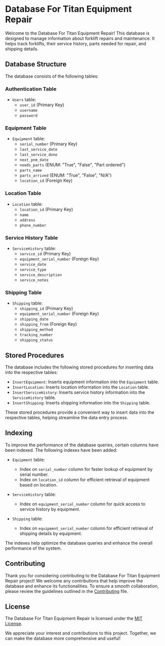 # Database For Titan Equipment Repair

Welcome to the Database For Titan Equipment Repair! This database is designed to manage information about forklift repairs and maintenance. It helps track forklifts, their service history, parts needed for repair, and shipping details.

## Database Structure

The database consists of the following tables:

### Authentication Table

- `Users` table:
  - `user_id` (Primary Key)
  - `username`
  - `password`

### Equipment Table

- `Equipment` table:
  - `serial_number` (Primary Key)
  - `last_service_date`
  - `last_service_done`
  - `next_pnm_date`
  - `needs_parts` (ENUM: "True", "False", "Part ordered")
  - `parts_name`
  - `parts_arrived` (ENUM: "True", "False", "N/A")
  - `location_id` (Foreign Key)

### Location Table

- `Location` table:
  - `location_id` (Primary Key)
  - `name`
  - `address`
  - `phone_number`

### Service History Table

- `ServiceHistory` table:
  - `service_id` (Primary Key)
  - `equipment_serial_number` (Foreign Key)
  - `service_date`
  - `service_type`
  - `service_description`
  - `service_notes`

### Shipping Table

- `Shipping` table:
  - `shipping_id` (Primary Key)
  - `equipment_serial_number` (Foreign Key)
  - `shipping_date`
  - `shipping_from` (Foreign Key)
  - `shipping_method`
  - `tracking_number`
  - `shipping_status`

## Stored Procedures

The database includes the following stored procedures for inserting data into the respective tables:

- `InsertEquipment`: Inserts equipment information into the `Equipment` table.
- `InsertLocation`: Inserts location information into the `Location` table.
- `InsertServiceHistory`: Inserts service history information into the `ServiceHistory` table.
- `InsertShipping`: Inserts shipping information into the `Shipping` table.

These stored procedures provide a convenient way to insert data into the respective tables, helping streamline the data entry process.

## Indexing

To improve the performance of the database queries, certain columns have been indexed. The following indexes have been added:

- `Equipment` table:
  - Index on `serial_number` column for faster lookup of equipment by serial number.
  - Index on `location_id` column for efficient retrieval of equipment based on location.

- `ServiceHistory` table:
  - Index on `equipment_serial_number` column for quick access to service history by equipment.

- `Shipping` table:
  - Index on `equipment_serial_number` column for efficient retrieval of shipping details by equipment.

The indexes help optimize the database queries and enhance the overall performance of the system.

## Contributing

Thank you for considering contributing to the Database For Titan Equipment Repair project! We welcome any contributions that help improve the database and enhance its functionalities. To ensure a smooth collaboration, please review the guidelines outlined in the [Contributing](CONTRIBUTING.md) file.

## License

The Database For Titan Equipment Repair is licensed under the [MIT License](LICENSE).

We appreciate your interest and contributions to this project. Together, we can make the database more comprehensive and useful!
